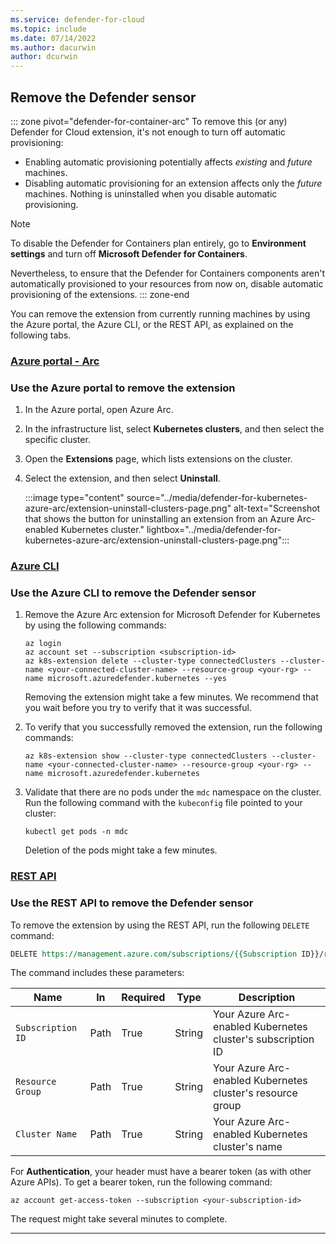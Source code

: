 ```yaml
---
ms.service: defender-for-cloud
ms.topic: include
ms.date: 07/14/2022
ms.author: dacurwin
author: dcurwin
---
```

## Remove the Defender sensor

::: zone pivot="defender-for-container-arc"
To remove this (or any) Defender for Cloud extension, it's not enough to turn off automatic provisioning:

- Enabling automatic provisioning potentially affects *existing* and *future* machines.
- Disabling automatic provisioning for an extension affects only the *future* machines. Nothing is uninstalled when you disable automatic provisioning.

> [!NOTE]
> To disable the Defender for Containers plan entirely, go to **Environment settings** and turn off **Microsoft Defender for Containers**.

Nevertheless, to ensure that the Defender for Containers components aren't automatically provisioned to your resources from now on, disable automatic provisioning of the extensions.
::: zone-end

You can remove the extension from currently running machines by using the Azure portal, the Azure CLI, or the REST API, as explained on the following tabs.

### [Azure portal - Arc](#tab/k8s-remove-arc)

### Use the Azure portal to remove the extension

1. In the Azure portal, open Azure Arc.
1. In the infrastructure list, select **Kubernetes clusters**, and then select the specific cluster.
1. Open the **Extensions** page, which lists extensions on the cluster.
1. Select the extension, and then select **Uninstall**.

    :::image type="content" source="../media/defender-for-kubernetes-azure-arc/extension-uninstall-clusters-page.png" alt-text="Screenshot that shows the button for uninstalling an extension from an Azure Arc-enabled Kubernetes cluster." lightbox="../media/defender-for-kubernetes-azure-arc/extension-uninstall-clusters-page.png":::

### [Azure CLI](#tab/k8s-remove-cli)

### Use the Azure CLI to remove the Defender sensor

1. Remove the Azure Arc extension for Microsoft Defender for Kubernetes by using the following commands:

    ```azurecli
    az login
    az account set --subscription <subscription-id>
    az k8s-extension delete --cluster-type connectedClusters --cluster-name <your-connected-cluster-name> --resource-group <your-rg> --name microsoft.azuredefender.kubernetes --yes
    ```

    Removing the extension might take a few minutes. We recommend that you wait before you try to verify that it was successful.

1. To verify that you successfully removed the extension, run the following commands:

    ```azurecli
    az k8s-extension show --cluster-type connectedClusters --cluster-name <your-connected-cluster-name> --resource-group <your-rg> --name microsoft.azuredefender.kubernetes
    ```

1. Validate that there are no pods under the `mdc` namespace on the cluster. Run the following command with the `kubeconfig` file pointed to your cluster:

    ```console
    kubectl get pods -n mdc
    ```

    Deletion of the pods might take a few minutes.

### [REST API](#tab/k8s-remove-api)

### Use the REST API to remove the Defender sensor

To remove the extension by using the REST API, run the following `DELETE` command:

```rest
DELETE https://management.azure.com/subscriptions/{{Subscription ID}}/resourcegroups/{{Resource Group}}/providers/Microsoft.Kubernetes/connectedClusters/{{Cluster Name}}/providers/Microsoft.KubernetesConfiguration/extensions/microsoft.azuredefender.kubernetes?api-version=2020-07-01-preview
```

The command includes these parameters:

| Name            | In   | Required | Type   | Description                                           |
|-----------------|------|----------|--------|-------------------------------------------------------|
| `Subscription ID` | Path | True     | String | Your Azure Arc-enabled Kubernetes cluster's subscription ID |
| `Resource Group`  | Path | True     | String | Your Azure Arc-enabled Kubernetes cluster's resource group  |
| `Cluster Name`    | Path | True     | String | Your Azure Arc-enabled Kubernetes cluster's name            |

For **Authentication**, your header must have a bearer token (as with other Azure APIs). To get a bearer token, run the following command:

```azurecli
az account get-access-token --subscription <your-subscription-id>
```

The request might take several minutes to complete.

---
